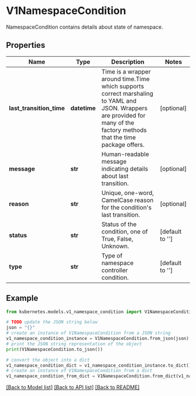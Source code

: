 # V1NamespaceCondition

NamespaceCondition contains details about state of namespace.

## Properties

Name | Type | Description | Notes
------------ | ------------- | ------------- | -------------
**last_transition_time** | **datetime** | Time is a wrapper around time.Time which supports correct marshaling to YAML and JSON.  Wrappers are provided for many of the factory methods that the time package offers. | [optional] 
**message** | **str** | Human-readable message indicating details about last transition. | [optional] 
**reason** | **str** | Unique, one-word, CamelCase reason for the condition&#39;s last transition. | [optional] 
**status** | **str** | Status of the condition, one of True, False, Unknown. | [default to '']
**type** | **str** | Type of namespace controller condition. | [default to '']

## Example

```python
from kubernetes.models.v1_namespace_condition import V1NamespaceCondition

# TODO update the JSON string below
json = "{}"
# create an instance of V1NamespaceCondition from a JSON string
v1_namespace_condition_instance = V1NamespaceCondition.from_json(json)
# print the JSON string representation of the object
print(V1NamespaceCondition.to_json())

# convert the object into a dict
v1_namespace_condition_dict = v1_namespace_condition_instance.to_dict()
# create an instance of V1NamespaceCondition from a dict
v1_namespace_condition_from_dict = V1NamespaceCondition.from_dict(v1_namespace_condition_dict)
```
[[Back to Model list]](../README.md#documentation-for-models) [[Back to API list]](../README.md#documentation-for-api-endpoints) [[Back to README]](../README.md)


